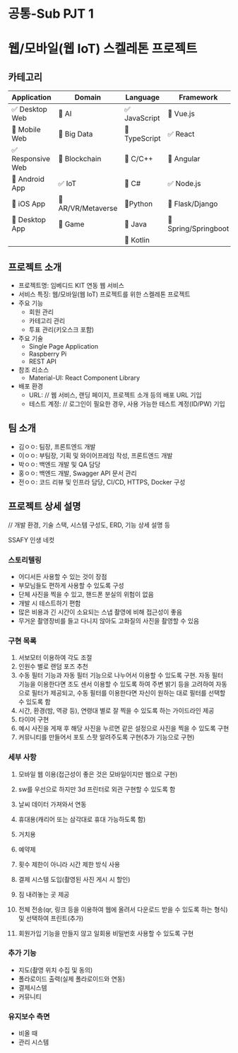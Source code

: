 # 공통-Sub PJT 1

# 웹/모바일(웹 IoT) 스켈레톤 프로젝트

<!-- 필수 항목 -->

## 카테고리

| Application | Domain | Language | Framework |
| ---- | ---- | ---- | ---- |
| :white_check_mark: Desktop Web | :black_square_button: AI | :white_check_mark: JavaScript | :black_square_button: Vue.js |
| :black_square_button: Mobile Web | :black_square_button: Big Data | :black_square_button: TypeScript | :white_check_mark: React |
| :white_check_mark: Responsive Web | :black_square_button: Blockchain | :black_square_button: C/C++ | :black_square_button: Angular |
| :black_square_button: Android App | :white_check_mark: IoT | :black_square_button: C# | :white_check_mark: Node.js |
| :black_square_button: iOS App | :black_square_button: AR/VR/Metaverse | :black_square_button: ​Python | :black_square_button: Flask/Django |
| :black_square_button: Desktop App | :black_square_button: Game | :black_square_button: Java | :black_square_button: Spring/Springboot |
| | | :black_square_button: Kotlin | |

<!-- 필수 항목 -->

## 프로젝트 소개

* 프로젝트명: 임베디드 KIT 연동 웹 서비스
* 서비스 특징: 웹/모바일(웹 IoT) 프로젝트를 위한 스켈레톤 프로젝트
* 주요 기능
  - 회원 관리
  - 카테고리 관리
  - 투표 관리(키오스크 포함)
* 주요 기술
  - Single Page Application
  - Raspberry Pi
  - REST API
* 참조 리소스
  * Material-UI: React Component Library 
* 배포 환경
  - URL: // 웹 서비스, 랜딩 페이지, 프로젝트 소개 등의 배포 URL 기입
  - 테스트 계정: // 로그인이 필요한 경우, 사용 가능한 테스트 계정(ID/PW) 기입

<!-- 자유 양식 -->

## 팀 소개
* 김ㅇㅇ: 팀장, 프론트엔드 개발
* 이ㅇㅇ: 부팀장, 기획 및 와이어프레임 작성, 프론트엔드 개발
* 박ㅇㅇ: 백엔드 개발 및 QA 담당
* 홍ㅇㅇ: 백엔드 개발, Swagger API 문서 관리
* 전ㅇㅇ: 코드 리뷰 및 인프라 담당, CI/CD, HTTPS, Docker 구성

<!-- 자유 양식 -->

## 프로젝트 상세 설명

// 개발 환경, 기술 스택, 시스템 구성도, ERD, 기능 상세 설명 등

SSAFY 인생 네컷

###	스토리텔링   

- 어디서든 사용할 수 있는 것이 장점   
- 부모님들도 편하게 사용할 수 있도록 구성   
- 단체 사진을 찍을 수 있고, 핸드폰 분실의 위험이 없음   
- 개발 시 테스트하기 편함
- 많은 비용과 긴 시간이 소요되는 스냅 촬영에 비해 접근성이 좋음
- 무거운 촬영장비를 들고 다니지 않아도 고화질의 사진을 촬영할 수 있음


###	구현 목록

1.	서보모터 이용하여 각도 조절
2.	인원수 별로 랜덤 포즈 추천
3.	수동 필터 기능과 자동 필터 기능으로 나누어서 이용할 수 있도록 구현. 자동 필터 기능을 이용한다면 조도 센서 이용할 수 있도록 하여 주변 밝기 등을 고려하여 자동으로 필터가 제공되고, 수동 필터를 이용한다면 자신이 원하는 대로 필터를 선택할 수 있도록 함
4.	시간, 환경(밤, 역광 등), 연령대 별로 잘 찍을 수 있도록 하는 가이드라인 제공
5.	타이머 구현
6.	예시 사진을 게재 후 해당 사진을 누르면 같은 설정으로 사진을 찍을 수 있도록 구현
7.	커뮤니티를 만들어서 포토 스팟 알려주도록 구현(추가 기능으로 구현)

###	세부 사항

1.	모바일 웹 이용(접근성이 좋은 것은 모바일이지만 웹으로 구현)
2.	sw를 우선으로 하지만 3d 프린터로 외관 구현할 수 있도록 함
3.	날씨 데이터 가져와서 연동
4.	휴대용(캐리어 또는 삼각대로 휴대 가능하도록 함)
5.	거치용   

6. 예약제   
7. 횟수 제한이 아니라 시간 제한 방식 사용   
8. 결제 시스템 도입(촬영된 사진 게시 시 할인)   
9. 짐 내려놓는 곳 제공   
10. 전체 전송(qr, 링크 등을 이용하여 웹에 올려서 다운로드 받을 수 있도록 하는 형식) 및 선택하여 프린트(추가)   
11. 회원가입 기능을 만들지 않고 일회용 비밀번호 사용할 수 있도록 구현   

###	추가 기능   

- 지도(촬영 위치 수집 및 동의)   
- 폴라로이드 출력(실제 폴라로이드와 연동)   
- 결제시스템   
- 커뮤니티

###	유지보수 측면   

- 비올 때   
- 관리 시스템
